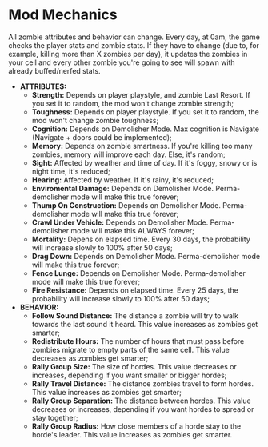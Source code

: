 # Mod Mechanics
All zombie attributes and behavior can change. Every day, at 0am, the game checks the player stats and zombie stats. If they have to change (due to, for example, killing more than X zombies per day), it updates the zombies in your cell and every other zombie you're going to see will spawn with already buffed/nerfed stats.
- **ATTRIBUTES:**
    - **Strength:** Depends on player playstyle, and zombie Last Resort. If you set it to random, the mod won't change zombie strength;
    - **Toughness:** Depends on player playstyle. If you set it to random, the mod won't change zombie toughness;
    - **Cognition:** Depends on Demolisher Mode. Max cognition is Navigate (Navigate + doors could be implemented);
    - **Memory:** Depends on zombie smartness. If you're killing too many zombies, memory will improve each day. Else, it's random;
    - **Sight:** Affected by weather and time of day. If it's foggy, snowy or is night time, it's reduced;
    - **Hearing:** Affected by weather. If it's rainy, it's reduced;
    - **Enviromental Damage:** Depends on Demolisher Mode. Perma-demolisher mode will make this true forever;
    - **Thump On Construction:** Depends on Demolisher Mode. Perma-demolisher mode will make this true forever;
    - **Crawl Under Vehicle:** Depends on Demolisher Mode. Perma-demolisher mode will make this ALWAYS forever;
    - **Mortality:** Depens on elapsed time. Every 30 days, the probability will increase slowly to 100% after 50 days;
    - **Drag Down:** Depends on Demolisher Mode. Perma-demolisher mode will make this true forever;
    - **Fence Lunge:** Depends on Demolisher Mode. Perma-demolisher mode will make this true forever;
    - **Fire Resistance:** Depends on elapsed time. Every 25 days, the probability will increase slowly to 100% after 50 days;
- **BEHAVIOR:**
    - **Follow Sound Distance:** The distance a zombie will try to walk towards the last sound it heard. This value increases as zombies get smarter;
    - **Redistribute Hours:** The number of hours that must pass before zombies migrate to empty parts of the same cell. This value decreases as zombies get smarter;
    - **Rally Group Size:** The size of hordes. This value decreases or increases, depending if you want smaller or bigger hordes;
    - **Rally Travel Distance:** The distance zombies travel to form hordes. This value increases as zombies get smarter;
    - **Rally Group Separation:** The distance between hordes. This value decreases or increases, depending if you want hordes to spread or stay together;
    - **Rally Group Radius:** How close members of a horde stay to the horde's leader. This value increases as zombies get smarter.